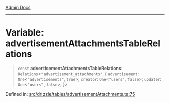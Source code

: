 [Admin Docs](/)

***

# Variable: advertisementAttachmentsTableRelations

> `const` **advertisementAttachmentsTableRelations**: `Relations`\<`"advertisement_attachments"`, \{ `advertisement`: `One`\<`"advertisements"`, `true`\>; `creator`: `One`\<`"users"`, `false`\>; `updater`: `One`\<`"users"`, `false`\>; \}\>

Defined in: [src/drizzle/tables/advertisementAttachments.ts:75](https://github.com/PalisadoesFoundation/talawa-api/blob/4f56a5331bd7a5f784e82913103662f37b427f3e/src/drizzle/tables/advertisementAttachments.ts#L75)

